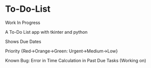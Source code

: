 # To-Do-List
Work In Progress

A To-Do List app with tkinter and python

Shows Due Dates

Priority {Red->Orange->Green: Urgent->Medium->Low}

Known Bug:
Error in Time Calculation in Past Due Tasks (Working on) 
